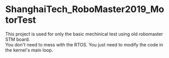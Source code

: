 # ShanghaiTech_RoboMaster2019_MotorTest

This project is used for only the basic mechinical test using old robomaster STM board.  
You don't need to mess with the RTOS. You just need to modify the code in the kernel's main loop.